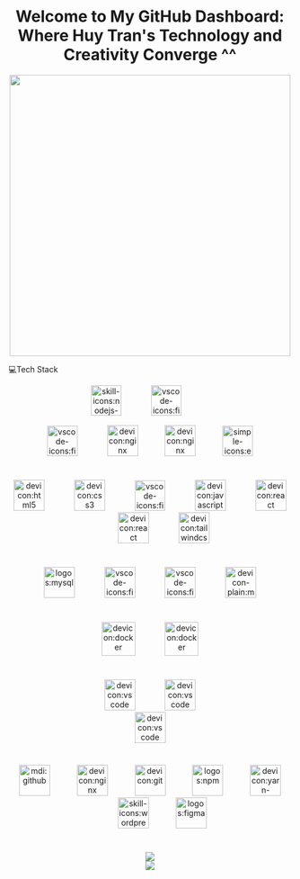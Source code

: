 <h1 align="center">
	Welcome to My GitHub Dashboard: Where Huy Tran's Technology and Creativity Converge ^^
</h1>
<div align="center">
	<img src="https://user-images.githubusercontent.com/40719899/205479251-ffba5354-583f-491b-a1ef-ce919083e2b1.gif"
		width="500" />
</div>
<p align="left">
	💻Tech Stack
</p>
<div align="left">
	<img
		src="https://readme-typing-svg.demolab.com?fontSize=20&repeat=true&multiline=false&duration=5000&color=%2336bcf7ff&background=%2300000000&pause=1000&width=400&height=50&font=Fira+Code&lines=%E2%9C%94+Back-end+%F0%9F%94%B4&vCenter=true&size=20"
		alt="" />
</div>

<div align="center">
<img src="https://api.iconify.design/skill-icons/nodejs-dark.svg" alt="skill-icons:nodejs-dark"
	height="54" />
<img width="45" />
<img src="https://api.iconify.design/vscode-icons/file-type-typescript-official.svg" alt="vscode-icons:file-type-js-official" height="54" />

<img width="45" />

<img src="https://api.iconify.design/vscode-icons/file-type-js-official.svg" alt="vscode-icons:file-type-js-official"
	height="54" />
<img width="45" />
<img src="https://api.iconify.design/devicon/nestjs.svg" alt="devicon:nginx" height="55" />
<img width="40" />
<img src="https://api.iconify.design/skill-icons/rabbitmq-dark.svg" alt="devicon:nginx" height="55" />
<img width="40" />
<img src="https://api.iconify.design/skill-icons/expressjs-light.svg" alt="simple-icons:express" height="54" />
</div>
<h1 align="left">

</h1>
<div align="left">
	<img
		src="https://readme-typing-svg.demolab.com?fontSize=20&repeat=true&multiline=false&duration=5000&color=%2336bcf7ff&background=%2300000000&pause=1000&width=400&height=50&font=Fira+Code&lines=%E2%9C%94+Front-end&vCenter=true&size=20"
		alt="" />
</div>
<div align="center"><img src="https://api.iconify.design/devicon/html5.svg" alt="devicon:html5" height="55" />
	<img width="45" />
	<img src="https://api.iconify.design/devicon/css3.svg" alt="devicon:css3" height="55" />
	<img width="45" />
	<img src="https://api.iconify.design/vscode-icons/file-type-typescript-official.svg"
		alt="vscode-icons:file-type-js-official" height="54" />

<img width="45" />
	<img src="https://api.iconify.design/devicon/javascript.svg" alt="devicon:javascript" height="55" />
	<img width="45" />
	<img src="https://api.iconify.design/skill-icons/nextjs-light.svg" alt="devicon:react" height="55" />
	<img width="45" />
	<img src="https://api.iconify.design/devicon/react.svg" alt="devicon:react" height="55" />
	<img width="45" />
	<img src="https://api.iconify.design/devicon/tailwindcss.svg" alt="devicon:tailwindcss" height="55" />
</div>
<h1 align="left">

</h1>
<div align="left">
	<img
		src="https://readme-typing-svg.demolab.com?fontSize=20&repeat=true&multiline=true&duration=5000&color=%2336bcf7ff&background=%2300000000&pause=1000&width=400&height=50&font=Fira+Code&lines=%E2%9C%94+Database&vCenter=true&size=20"
		alt="" />
</div>
<div align="center"><img src="https://api.iconify.design/logos/mysql.svg" alt="logos:mysql" height="55" />
	<img width="45" />
	<img src="https://api.iconify.design/vscode-icons/file-type-mongo.svg" alt="vscode-icons:file-type-mongo"
		height="55" />
	<img width="45" />
	<img src="https://api.iconify.design/skill-icons/redis-dark.svg" alt="vscode-icons:file-type-mongo" height="55" />
	<img width="45" />
	<img src="https://api.iconify.design/devicon-plain/microsoftsqlserver-wordmark.svg"
		alt="devicon-plain:microsoftsqlserver-wordmark" height="55" />
</div>
<h1 align="left">

</h1>
<div align="left">
	<img
		src="https://readme-typing-svg.demolab.com?fontSize=20&repeat=true&multiline=false&duration=5000&color=%2336bcf7ff&background=%2300000000&pause=1000&width=400&height=50&font=Fira+Code&lines=%E2%9C%94+DevOps&vCenter=true&size=20"
		alt="" />
</div>
<div align="center">

<img src="https://api.iconify.design/devicon/docker.svg" alt="devicon:docker" height="60" />
	<img width="45" />
	<img src="https://api.iconify.design/skill-icons/kubernetes.svg" alt="devicon:docker" height="60" />
</div>
<h1 align="left">

</h1>
<div align="left">
	<img
		src="https://readme-typing-svg.demolab.com?fontSize=20&repeat=true&multiline=false&duration=5000&color=%2336bcf7ff&background=%2300000000&pause=1000&width=400&height=50&font=Fira+Code&lines=%E2%9C%94+Mobile&vCenter=true&size=20"
		alt="" />
</div>
<div align="center">
	<img src="https://api.iconify.design/skill-icons/dart-light.svg" alt="devicon:vscode" height="55" />
	<img width="45" />
	<img src="https://api.iconify.design/skill-icons/flutter-light.svg" alt="devicon:vscode" height="55" />
</div>
<div align="left">
	<img
		src="https://readme-typing-svg.demolab.com?fontSize=20&repeat=true&multiline=false&duration=5000&color=%2336bcf7ff&background=%2300000000&pause=1000&width=400&height=50&font=Fira+Code&lines=%E2%9C%94+IDE&vCenter=true&size=20"
		alt="" />
</div>
<div align="center">
	<img src="https://api.iconify.design/devicon/vscode.svg" alt="devicon:vscode" height="55" />
</div>


<h1 align="center">

</h1>
<div align="left">
	<img
		src="https://readme-typing-svg.demolab.com?fontSize=20&repeat=true&multiline=false&duration=5000&color=%2336bcf7ff&background=%2300000000&pause=1000&width=400&height=50&font=Fira+Code&lines=%E2%9C%94+Tools&vCenter=true&size=20"
		alt="" />
</div>
<div align="center"><img src="https://api.iconify.design/mdi/github.svg" alt="mdi:github" height="55" />
	<img width="40" />
	<img src="https://api.iconify.design/devicon/nginx.svg" alt="devicon:nginx" height="55" />
	<img width="40" />

<img src="https://api.iconify.design/devicon/git.svg" alt="devicon:git" height="55" />
	<img width="40" />
	<img src="https://api.iconify.design/logos/npm.svg" alt="logos:npm" height="55" />
	<img width="40" />
	<img src="https://api.iconify.design/devicon/yarn-wordmark.svg" alt="devicon:yarn-wordmark" height="55" />
	<img width="40" />
	<img src="https://api.iconify.design/skill-icons/wordpress.svg" alt="skill-icons:wordpress" height="55" />
	<img width="40" />
	<img src="https://api.iconify.design/logos/figma.svg" alt="logos:figma" height="55" />
</div>
<h1 align="center">

</h1>
<div align="center">
	<img
		src="https://github-readme-stats.vercel.app/api?username=HT-35&theme=tokyonight&hide_border=true&show_icons=true&hide_title=false&disable_animations=false&hide_rank=false&rank_icon=default&hide=&show=&locale=EN" />
</div>
<div align="center">
	<img
		src="https://streak-stats.demolab.com?user=HT-35&theme=tokyonight&hide_border=true&disable_animations=false&hide_total_contributions=false&hide_current_streak=false&hide_longest_streak=false&mode=daily&locale=EN" />
</div>
<div align="center">
	<img
		src="https://leetcard.jacoblin.cool/HT-35?animation=true&border=1&ext=heatmap&font=Baloo_2&height=200&hide=&radius=4&theme=nord&width=500"
		alt="" />
</div>
